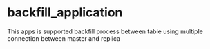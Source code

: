 # backfill_application

This apps is supported backfill process between table using multiple connection between master and replica
